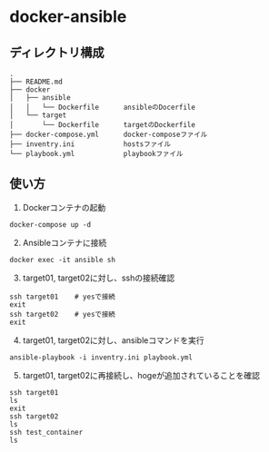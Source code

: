 # docker-ansible

## ディレクトリ構成
```
.
├── README.md
├── docker
│   ├── ansible
│   │   └── Dockerfile      ansibleのDocerfile
│   └── target
│       └── Dockerfile      targetのDockerfile
├── docker-compose.yml      docker-composeファイル
├── inventry.ini            hostsファイル
└── playbook.yml            playbookファイル
```

## 使い方
1. Dockerコンテナの起動
```
docker-compose up -d
```
2. Ansibleコンテナに接続
```
docker exec -it ansible sh
```
3. target01, target02に対し、sshの接続確認
```
ssh target01    # yesで接続
exit
ssh target02    # yesで接続
exit
```
4. target01, target02に対し、ansibleコマンドを実行
```
ansible-playbook -i inventry.ini playbook.yml
```
5. target01, target02に再接続し、hogeが追加されていることを確認
```
ssh target01
ls
exit
ssh target02
ls
ssh test_container
ls
```
